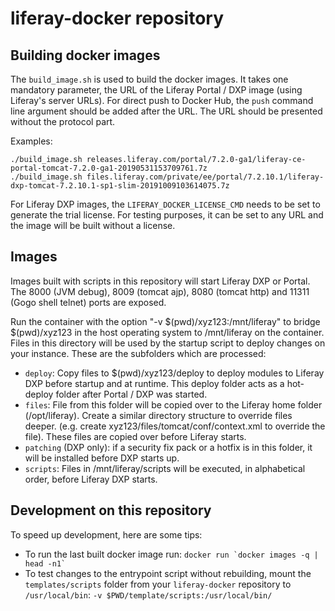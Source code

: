 # liferay-docker repository

## Building docker images
The `build_image.sh` is used to build the docker images. It takes one mandatory parameter, the URL of the Liferay Portal / DXP image (using Liferay's server URLs). For direct push to Docker Hub, the `push` command line argument should be added after the URL. The URL should be presented without the protocol part.

Examples:

    ./build_image.sh releases.liferay.com/portal/7.2.0-ga1/liferay-ce-portal-tomcat-7.2.0-ga1-20190531153709761.7z
    ./build_image.sh files.liferay.com/private/ee/portal/7.2.10.1/liferay-dxp-tomcat-7.2.10.1-sp1-slim-20191009103614075.7z

For Liferay DXP images, the `LIFERAY_DOCKER_LICENSE_CMD` needs to be set to generate the trial license. For testing purposes, it can be set to any URL and the image will be built without a license.

## Images
Images built with scripts in this repository will start Liferay DXP or Portal. The 8000 (JVM debug), 8009 (tomcat ajp), 8080 (tomcat http) and 11311 (Gogo shell telnet) ports are exposed.

Run the container with the option "-v $(pwd)/xyz123:/mnt/liferay" to bridge $(pwd)/xyz123 in the host operating system to /mnt/liferay on the container. Files in this directory will be used by the startup script to deploy changes on your instance. These are the subfolders which are processed:
 - `deploy`: Copy files to $(pwd)/xyz123/deploy to deploy modules to Liferay DXP before startup and at runtime. This deploy folder acts as a hot-deploy folder after Portal / DXP was started.
 - `files`: File from this folder will be copied over to the Liferay home folder (/opt/liferay). Create a similar directory structure to override files deeper. (e.g. create xyz123/files/tomcat/conf/context.xml to override the file). These files are copied over before Liferay starts.
 - `patching` (DXP only): if a security fix pack or a hotfix is in this folder, it will be installed before DXP starts up.
 - `scripts`: Files in /mnt/liferay/scripts will be executed, in alphabetical order, before Liferay DXP starts.

## Development on this repository
To speed up development, here are some tips:
 - To run the last built docker image run: ``docker run `docker images -q | head -n1` ``
 - To test changes to the entrypoint script without rebuilding, mount the `templates/scripts` folder from your `liferay-docker` repository to `/usr/local/bin`: `-v $PWD/template/scripts:/usr/local/bin/`